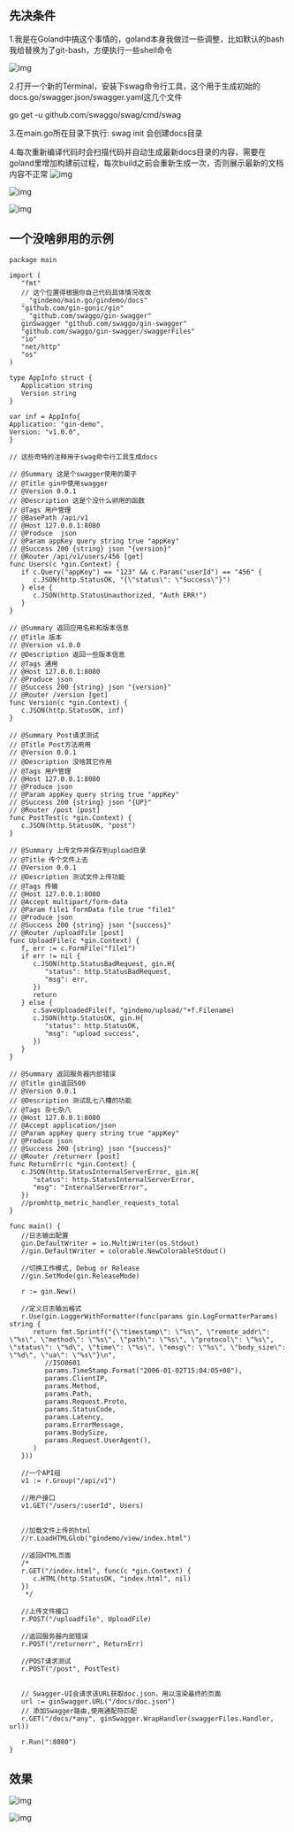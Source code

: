 ## 先决条件

1.我是在Goland中搞这个事情的，goland本身我做过一些调整，比如默认的bash我给替换为了git-bash，方便执行一些shell命令

![img](./assets/1742802628011-dc7eb60f-bf89-48e6-8437-68f114ce0f4e.png)

2.打开一个新的Terminal，安装下swag命令行工具，这个用于生成初始的docs.go/swagger.json/swagger.yaml这几个文件

go get -u github.com/swaggo/swag/cmd/swag

3.在main.go所在目录下执行: swag init 会创建docs目录

4.每次重新编译代码时会扫描代码并自动生成最新docs目录的内容，需要在goland里增加构建前过程，每次build之前会重新生成一次，否则展示最新的文档内容不正常
![img](./assets/1742802643656-ea1e784e-d220-4159-bde3-4359f6d2e40b.png)

![img](./assets/1742802648341-1afcc06c-841c-4cb4-815f-1275438fa7f0.png)

![img](./assets/1742802652609-0ad8c0da-2572-4ad4-8516-2d2b0a678c44.png)

## 一个没啥卵用的示例

```plain
package main

import (
   "fmt"
   // 这个位置得根据你自己代码具体情况改改
   _ "gindemo/main.go/gindemo/docs"
   "github.com/gin-gonic/gin"
   _ "github.com/swaggo/gin-swagger"
   ginSwagger "github.com/swaggo/gin-swagger"
   "github.com/swaggo/gin-swagger/swaggerFiles"
   "io"
   "net/http"
   "os"
)

type AppInfo struct {
   Application string
   Version string
}

var inf = AppInfo{
Application: "gin-demo",
Version: "v1.0.0",
}

// 这些奇特的注释用于swag命令行工具生成docs

// @Summary 这是个swagger使用的栗子
// @Title gin中使用swagger
// @Version 0.0.1
// @Description 这是个没什么卵用的函数
// @Tags 用户管理
// @BasePath /api/v1
// @Host 127.0.0.1:8080
// @Produce  json
// @Param appKey query string true "appKey"
// @Success 200 {string} json "{version}"
// @Router /api/v1/users/456 [get]
func Users(c *gin.Context) {
   if c.Query("appKey") == "123" && c.Param("userId") == "456" {
      c.JSON(http.StatusOK, "{\"status\": \"Success\"}")
   } else {
      c.JSON(http.StatusUnauthorized, "Auth ERR!")
   }
}

// @Summary 返回应用名称和版本信息
// @Title 版本
// @Version v1.0.0
// @Description 返回一些版本信息
// @Tags 通用
// @Host 127.0.0.1:8080
// @Produce json
// @Success 200 {string} json "{version}"
// @Router /version [get]
func Version(c *gin.Context) {
   c.JSON(http.StatusOK, inf)
}

// @Summary Post请求测试
// @Title Post方法用用
// @Version 0.0.1
// @Description 没啥其它作用
// @Tags 用户管理
// @Host 127.0.0.1:8080
// @Produce json
// @Param appKey query string true "appKey"
// @Success 200 {string} json "{UP}"
// @Router /post [post]
func PostTest(c *gin.Context) {
   c.JSON(http.StatusOK, "post")
}

// @Summary 上传文件并保存到upload目录
// @Title 传个文件上去
// @Version 0.0.1
// @Description 测试文件上传功能
// @Tags 传输
// @Host 127.0.0.1:8080
// @Accept multipart/form-data
// @Param file1 formData file true "file1"
// @Produce json
// @Success 200 {string} json "{success}"
// @Router /uploadfile [post]
func UploadFile(c *gin.Context) {
   f, err := c.FormFile("file1")
   if err != nil {
      c.JSON(http.StatusBadRequest, gin.H{
         "status": http.StatusBadRequest,
         "msg": err,
      })
      return
   } else {
      c.SaveUploadedFile(f, "gindemo/upload/"+f.Filename)
      c.JSON(http.StatusOK, gin.H{
         "status": http.StatusOK,
         "msg": "upload success",
      })
   }
}

// @Summary 返回服务器内部错误
// @Title gin返回500
// @Version 0.0.1
// @Description 测试乱七八糟的功能
// @Tags 杂七杂八
// @Host 127.0.0.1:8080
// @Accept application/json
// @Param appKey query string true "appKey"
// @Produce json
// @Success 200 {string} json "{success}"
// @Router /returnerr [post]
func ReturnErr(c *gin.Context) {
   c.JSON(http.StatusInternalServerError, gin.H{
      "status": http.StatusInternalServerError,
      "msg": "InternalServerError",
   })
   //promhttp_metric_handler_requests_total
}

func main() {
   //日志输出配置
   gin.DefaultWriter = io.MultiWriter(os.Stdout)
   //gin.DefaultWriter = colorable.NewColorableStdout()

   //切换工作模式, Debug or Release
   //gin.SetMode(gin.ReleaseMode)

   r := gin.New()

   //定义日志输出格式
   r.Use(gin.LoggerWithFormatter(func(params gin.LogFormatterParams) string {
      return fmt.Sprintf("{\"timestamp\": \"%s\", \"remote_addr\": \"%s\", \"method\": \"%s\", \"path\": \"%s\", \"protocol\": \"%s\", \"status\": \"%d\", \"time\": \"%s\", \"emsg\": \"%s\", \"body_size\": \"%d\", \"ua\": \"%s\"}\n",
         //ISO8601
         params.TimeStamp.Format("2006-01-02T15:04:05+08"),
         params.ClientIP,
         params.Method,
         params.Path,
         params.Request.Proto,
         params.StatusCode,
         params.Latency,
         params.ErrorMessage,
         params.BodySize,
         params.Request.UserAgent(),
      )
   }))

   //一个API组
   v1 := r.Group("/api/v1")

   //用户接口
   v1.GET("/users/:userId", Users)


   //加载文件上传的html
   //r.LoadHTMLGlob("gindemo/view/index.html")

   //返回HTML页面
   /*
   r.GET("/index.html", func(c *gin.Context) {
      c.HTML(http.StatusOK, "index.html", nil)
   })
    */

   //上传文件接口
   r.POST("/uploadfile", UploadFile)

   //返回服务器内部错误
   r.POST("/returnerr", ReturnErr)

   //POST请求测试
   r.POST("/post", PostTest)


   // Swagger-UI会请求该URL获取doc.json，用以渲染最终的页面
   url := ginSwagger.URL("/docs/doc.json")
   // 添加Swagger路由,使用通配符匹配
   r.GET("/docs/*any", ginSwagger.WrapHandler(swaggerFiles.Handler, url))

   r.Run(":8080")
}
```





## 效果

![img](./assets/1742802675892-6a5416bb-e217-4a4e-b28d-96e91551722c.png)

![img](./assets/1742802679992-5b1ba736-db8c-4072-9c29-57cd5874c9d0.png)